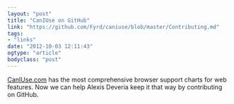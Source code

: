 ```yaml
---
layout: "post"
title: "CanIUse on GitHub"
link: "https://github.com/Fyrd/caniuse/blob/master/Contributing.md"
tags: 
- "links"
date: "2012-10-03 12:11:43"
ogtype: "article"
bodyclass: "post"
---
```


[CanIUse.com](http://caniuse.com) has the most comprehensive browser support charts for web features. Now we can help Alexis Deveria keep it that way by contributing on GitHub.